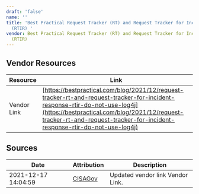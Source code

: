 ```yaml
---
draft: 'false'
name: ''
title: 'Best Practical Request Tracker (RT) and Request Tracker for Incident Response
  (RTIR) '
vendor: Best Practical Request Tracker (RT) and Request Tracker for Incident Response
  (RTIR)
---
```


## Vendor Resources
| Resource | Link |
| --- | --- |
| Vendor Link | [https://bestpractical.com/blog/2021/12/request-tracker-rt-and-request-tracker-for-incident-response-rtir-do-not-use-log4j](https://bestpractical.com/blog/2021/12/request-tracker-rt-and-request-tracker-for-incident-response-rtir-do-not-use-log4j) |



## Sources
| Date | Attribution | Description |
| --- | --- | --- |
| 2021-12-17 14:04:59 | [CISAGov](https://raw.githubusercontent.com/cisagov/log4j-affected-db/develop/README.md) | Updated vendor link Vendor Link.  |
